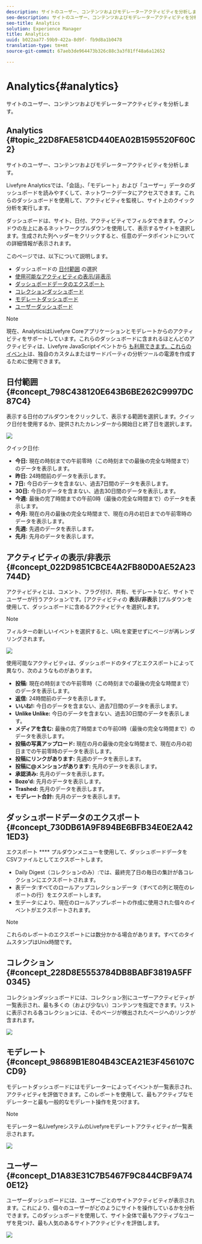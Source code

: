```yaml
---
description: サイトのユーザー、コンテンツおよびモデレーターアクティビティを分析します。
seo-description: サイトのユーザー、コンテンツおよびモデレーターアクティビティを分析します。
seo-title: Analytics
solution: Experience Manager
title: Analytics
uuid: b022aa77-59b9-422a-8d9f- fb9d8a1b0478
translation-type: tm+mt
source-git-commit: 67aeb3de964473b326c88c3a3f81ff48a6a12652

---
```



# Analytics{#analytics}

サイトのユーザー、コンテンツおよびモデレーターアクティビティを分析します。

## Analytics {#topic_22D8FAE581CD440EA02B1595520F60C2}

サイトのユーザー、コンテンツおよびモデレーターアクティビティを分析します。

Livefyre Analyticsでは、「会話」、「モデレート」および「ユーザー」データのダッシュボードを読みやすくして、ネットワークデータにアクセスできます。これらのダッシュボードを使用して、アクティビティを監視し、サイト上のクイック分析を実行します。

ダッシュボードは、サイト、日付、アクティビティでフィルタできます。ウィンドウの左上にあるネットワークプルダウンを使用して、表示するサイトを選択します。生成された列ヘッダーをクリックすると、任意のデータポイントについての詳細情報が表示されます。

このページでは、以下について説明します。

* ダッシュボードの [日付範囲](https://answers.livefyre.com/livefyre-studio-version-1/studio/analytics/#DateRange) の選択
* [使用可能なアクティビティの表示/非表示](https://answers.livefyre.com/livefyre-studio-version-1/studio/analytics/#ShowHideActivities)
* [ダッシュボードデータのエクスポート](https://answers.livefyre.com/livefyre-studio-version-1/studio/analytics/#ExportDashboardData)
* [コレクションダッシュボード](https://answers.livefyre.com/livefyre-studio-version-1/studio/analytics/#CollectionsDashboard)
* [モデレートダッシュボード](https://answers.livefyre.com/livefyre-studio-version-1/studio/analytics/#ModerationDashboard)
* [ユーザーダッシュボード](https://answers.livefyre.com/livefyre-studio-version-1/studio/analytics/#UsersDashboard)

>[!NOTE]
>
>現在、AnalyticsはLivefyre Coreアプリケーションとモデレートからのアクティビティをサポートしています。これらのダッシュボードに含まれるほとんどのアクティビティは、Livefyre JavaScriptイベントから [も利用できます。これらのイベント](https://answers.livefyre.com/developers/reference/app-customizations/javascript-events/)は、独自のカスタムまたはサードパーティの分析ツールの電源を作成するために使用できます。

## 日付範囲 {#concept_798C438120E643B6BE262C9997DC87C4}

表示する日付のプルダウンをクリックして、表示する範囲を選択します。クイック日付を使用するか、提供されたカレンダーから開始日と終了日を選択します。

![](assets/analytics-date-range.png)

クイック日付:

* **今日:** 現在の時刻までの午前零時（この時刻までの最後の完全な時間まで）のデータを表示します。
* **昨日:** 24時間前のデータを表示します。
* **7日:** 今日のデータを含まない、過去7日間のデータを表示します。
* **30日:** 今日のデータを含まない、過去30日間のデータを表示します。
* **今週:** 最後の完了時間までの午前0時（最後の完全な時間まで）のデータを表示します。
* **今月:** 現在の月の最後の完全な時間まで、現在の月の初日までの午前零時のデータを表示します。
* **先週:** 先週のデータを表示します。
* **先月:** 先月のデータを表示します。

## アクティビティの表示/非表示 {#concept_022D9851CBCE4A2FB80D0AE52A23744D}

アクティビティとは、コメント、フラグ付け、共有、モデレートなど、サイトでユーザーが行うアクションです。[アクティビティの **表示/非表示** ]プルダウンを使用して、ダッシュボードに含めるアクティビティを選択します。

>[!NOTE]
>
>フィルターの新しいイベントを選択すると、URLを変更せずにページが再レンダリングされます。

![](assets/analytics-show-hide-activities.png)

使用可能なアクティビティは、ダッシュボードのタイプとエクスポートによって異なり、次のようなものがあります。

* **投稿:** 現在の時刻までの午前零時（この時刻までの最後の完全な時間まで）のデータを表示します。
* **返信:** 24時間前のデータを表示します。
* **いいね!:** 今日のデータを含まない、過去7日間のデータを表示します。
* **Unlike Unlike:** 今日のデータを含まない、過去30日間のデータを表示します。
* **メディアを含む:** 最後の完了時間までの午前0時（最後の完全な時間まで）のデータを表示します。
* **投稿の写真アップロード:** 現在の月の最後の完全な時間まで、現在の月の初日までの午前零時のデータを表示します。
* **投稿にリンクがあります:** 先週のデータを表示します。
* **投稿に@メンションがあります:** 先月のデータを表示します。
* **承認済み:** 先月のデータを表示します。
* **Bozo&#39;d:** 先月のデータを表示します。
* **Trashed:** 先月のデータを表示します。
* **モデレート合計:** 先月のデータを表示します。

## ダッシュボードデータのエクスポート {#concept_730DB61A9F894BE6BFB34E0E2A421ED3}

エクスポート **** プルダウンメニューを使用して、ダッシュボードデータをCSVファイルとしてエクスポートします。

* Daily Digest（コレクションのみ）:では、最終完了日の毎日の集計が各コレクションにエクスポートされます。
* 表データ:すべてのロールアップコレクションデータ（すべての列と現在のレポートの行）をエクスポートします。
* 生データ:により、現在のロールアップレポートの作成に使用された個々のイベントがエクスポートされます。

>[!NOTE]
>
>これらのレポートのエクスポートには数分かかる場合があります。すべてのタイムスタンプはUnix時間です。

## コレクション {#concept_228D8E5553784DB8BABF3819A5FF0345}

コレクションダッシュボードには、コレクション別にユーザーアクティビティが一覧表示され、最も多くの（および少ない）コンテンツを指定できます。リストに表示される各コレクションには、そのページが検出されたページへのリンクが含まれます。

![](assets/analytics-collections.png)

## モデレート {#concept_98689B1E804B43CEA21E3F456107CCD9}

モデレートダッシュボードにはモデレーターによってイベントが一覧表示され、アクティビティを評価できます。このレポートを使用して、最もアクティブなモデレーターと最も一般的なモデレート操作を見つけます。

>[!NOTE]
>
>モデレーター名LivefyreシステムのLivefyreモデレートアクティビティが一覧表示されます。

![](assets/analytics-moderation.png)

## ユーザー {#concept_D1A83E31C7B5467F9C844CBF9A740E12}

ユーザーダッシュボードには、ユーザーごとのサイトアクティビティが表示されます。これにより、個々のユーザーがどのようにサイトを操作しているかを分析できます。このダッシュボードを使用して、サイト全体で最もアクティブなユーザを見つけ、最も人気のあるサイトアクティビティを評価します。

![](assets/analytics-users.png)

